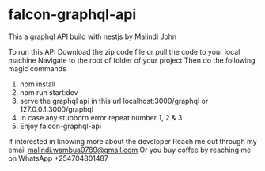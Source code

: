 # falcon-graphql-api
This a graphql API build with nestjs by Malindi John

To run this API
Download the zip code file or pull the code to your local machine
Navigate to the root of folder of your project
Then do the following magic commands
   1. npm install
   2. npm run start:dev
   3. serve the graphql api in this url localhost:3000/graphql or 127.0.0.1:3000/graphql
   4. In case any stubborn error repeat number 1, 2 & 3
   5. Enjoy falcon-graphql-api

If interested in knowing more about the developer
Reach me out through my email malindi.wambua9789@gmail.com
Or you buy coffee by reaching me on WhatsApp +254704801487

